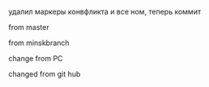удалил маркеры конвфликта и все ном, теперь коммит

from master

from minskbranch


change from PC


changed from git hub

